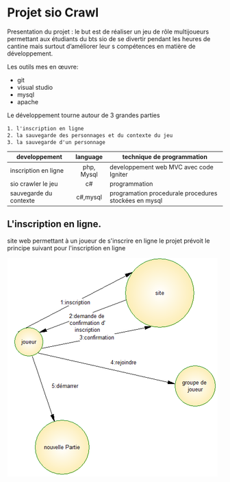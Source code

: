 # Projet sio Crawl

Presentation du projet : le but est de réaliser un jeu de rôle multijoueurs permettant aux étudiants du bts sio de se divertir  pendant les heures de cantine mais surtout  d’améliorer leur s compétences en matière de développement.

Les outils mes en œuvre:

 * git
 * visual studio
 * mysql
 * apache

Le développement tourne autour de 3 grandes parties

    1. l'inscription en ligne
    2. la sauvegarde des personnages et du contexte du jeu
    3. la sauvegarde d'un personnage

| **developpement** | **language** | **technique de programmation**|
|-------------------|:------------:|-------------------------------|
| inscription en ligne | php, Mysql | developpement web MVC avec code Igniter|
|sio crawler le jeu|c#|programmation|
|sauvegarde du contexte|c#,mysql|programation procedurale procedures stockées en mysql|

## L'inscription en ligne. ##

site web permettant à un joueur de s'inscrire en ligne le projet prévoit le principe suivant pour l'inscription en ligne

![acteurFluxInscription.PNG](/imagesTpGit/acteurFluxInscription.PNG)


